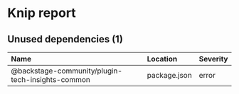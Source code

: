 # Knip report

## Unused dependencies (1)

| Name                                             | Location     | Severity |
| :----------------------------------------------- | :----------- | :------- |
| @backstage-community/plugin-tech-insights-common | package.json | error    |

